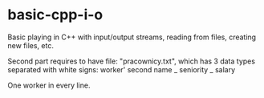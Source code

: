 # basic-cpp-i-o
Basic playing in C++ with input/output streams, reading from files, creating new files, etc.

Second part requires to have file: "pracownicy.txt", which has 3 data types separated with white signs:
worker' second name _ seniority _ salary

One worker in every line.
